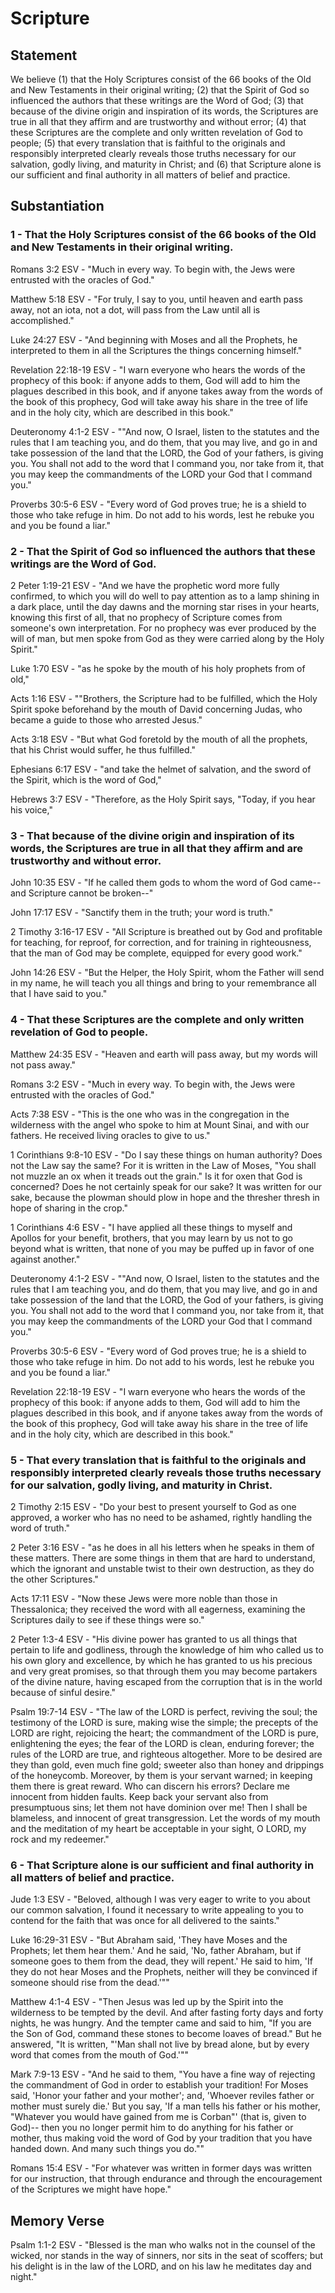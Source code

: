 # Scripture

## Statement
We believe (1) that the Holy Scriptures consist of the 66 books of the Old and New Testaments in their original writing; (2) that the Spirit of God so influenced the authors that these writings are the Word of God; (3) that because of the divine origin and inspiration of its words, the Scriptures are true in all that they affirm and are trustworthy and without error; (4) that these Scriptures are the complete and only written revelation of God to people; (5) that every translation that is faithful to the originals and responsibly interpreted clearly reveals those truths necessary for our salvation, godly living, and maturity in Christ; and (6) that Scripture alone is our sufficient and final authority in all matters of belief and practice.

## Substantiation
### 1 - That the Holy Scriptures consist of the 66 books of the Old and New Testaments in their original writing.
Romans 3:2 ESV - "Much in every way. To begin with, the Jews were entrusted with the oracles of God."

Matthew 5:18 ESV - "For truly, I say to you, until heaven and earth pass away, not an iota, not a dot, will pass from the Law until all is accomplished."

Luke 24:27 ESV - "And beginning with Moses and all the Prophets, he interpreted to them in all the Scriptures the things concerning himself."

Revelation 22:18-19 ESV - "I warn everyone who hears the words of the prophecy of this book: if anyone adds to them, God will add to him the plagues described in this book, and if anyone takes away from the words of the book of this prophecy, God will take away his share in the tree of life and in the holy city, which are described in this book."

Deuteronomy 4:1-2 ESV - ""And now, O Israel, listen to the statutes and the rules that I am teaching you, and do them, that you may live, and go in and take possession of the land that the LORD, the God of your fathers, is giving you. You shall not add to the word that I command you, nor take from it, that you may keep the commandments of the LORD your God that I command you."

Proverbs 30:5-6 ESV - "Every word of God proves true; he is a shield to those who take refuge in him. Do not add to his words, lest he rebuke you and you be found a liar."

### 2 - That the Spirit of God so influenced the authors that these writings are the Word of God.
2 Peter 1:19-21 ESV - "And we have the prophetic word more fully confirmed, to which you will do well to pay attention as to a lamp shining in a dark place, until the day dawns and the morning star rises in your hearts, knowing this first of all, that no prophecy of Scripture comes from someone's own interpretation. For no prophecy was ever produced by the will of man, but men spoke from God as they were carried along by the Holy Spirit."

Luke 1:70 ESV - "as he spoke by the mouth of his holy prophets from of old,"

Acts 1:16 ESV - ""Brothers, the Scripture had to be fulfilled, which the Holy Spirit spoke beforehand by the mouth of David concerning Judas, who became a guide to those who arrested Jesus."

Acts 3:18 ESV - "But what God foretold by the mouth of all the prophets, that his Christ would suffer, he thus fulfilled."

Ephesians 6:17 ESV - "and take the helmet of salvation, and the sword of the Spirit, which is the word of God,"

Hebrews 3:7 ESV - "Therefore, as the Holy Spirit says, "Today, if you hear his voice,"

### 3 - That because of the divine origin and inspiration of its words, the Scriptures are true in all that they affirm and are trustworthy and without error.
John 10:35 ESV - "If he called them gods to whom the word of God came--and Scripture cannot be broken--"

John 17:17 ESV - "Sanctify them in the truth; your word is truth."

2 Timothy 3:16-17 ESV - "All Scripture is breathed out by God and profitable for teaching, for reproof, for correction, and for training in righteousness, that the man of God may be complete, equipped for every good work."

John 14:26 ESV - "But the Helper, the Holy Spirit, whom the Father will send in my name, he will teach you all things and bring to your remembrance all that I have said to you."

### 4 - That these Scriptures are the complete and only written revelation of God to people.
Matthew 24:35 ESV - "Heaven and earth will pass away, but my words will not pass away."

Romans 3:2 ESV - "Much in every way. To begin with, the Jews were entrusted with the oracles of God."

Acts 7:38 ESV - "This is the one who was in the congregation in the wilderness with the angel who spoke to him at Mount Sinai, and with our fathers. He received living oracles to give to us."

1 Corinthians 9:8-10 ESV - "Do I say these things on human authority? Does not the Law say the same? For it is written in the Law of Moses, "You shall not muzzle an ox when it treads out the grain." Is it for oxen that God is concerned? Does he not certainly speak for our sake? It was written for our sake, because the plowman should plow in hope and the thresher thresh in hope of sharing in the crop."

1 Corinthians 4:6 ESV - "I have applied all these things to myself and Apollos for your benefit, brothers, that you may learn by us not to go beyond what is written, that none of you may be puffed up in favor of one against another."

Deuteronomy 4:1-2 ESV - ""And now, O Israel, listen to the statutes and the rules that I am teaching you, and do them, that you may live, and go in and take possession of the land that the LORD, the God of your fathers, is giving you. You shall not add to the word that I command you, nor take from it, that you may keep the commandments of the LORD your God that I command you."

Proverbs 30:5-6 ESV - "Every word of God proves true; he is a shield to those who take refuge in him. Do not add to his words, lest he rebuke you and you be found a liar."

Revelation 22:18-19 ESV - "I warn everyone who hears the words of the prophecy of this book: if anyone adds to them, God will add to him the plagues described in this book, and if anyone takes away from the words of the book of this prophecy, God will take away his share in the tree of life and in the holy city, which are described in this book."

### 5 - That every translation that is faithful to the originals and responsibly interpreted clearly reveals those truths necessary for our salvation, godly living, and maturity in Christ.

2 Timothy 2:15 ESV - "Do your best to present yourself to God as one approved, a worker who has no need to be ashamed, rightly handling the word of truth."

2 Peter 3:16 ESV - "as he does in all his letters when he speaks in them of these matters. There are some things in them that are hard to understand, which the ignorant and unstable twist to their own destruction, as they do the other Scriptures."

Acts 17:11 ESV - "Now these Jews were more noble than those in Thessalonica; they received the word with all eagerness, examining the Scriptures daily to see if these things were so."

2 Peter 1:3-4 ESV - "His divine power has granted to us all things that pertain to life and godliness, through the knowledge of him who called us to his own glory and excellence, by which he has granted to us his precious and very great promises, so that through them you may become partakers of the divine nature, having escaped from the corruption that is in the world because of sinful desire."

Psalm 19:7-14 ESV - "The law of the LORD is perfect, reviving the soul; the testimony of the LORD is sure, making wise the simple; the precepts of the LORD are right, rejoicing the heart; the commandment of the LORD is pure, enlightening the eyes; the fear of the LORD is clean, enduring forever; the rules of the LORD are true, and righteous altogether. More to be desired are they than gold, even much fine gold; sweeter also than honey and drippings of the honeycomb. Moreover, by them is your servant warned; in keeping them there is great reward. Who can discern his errors? Declare me innocent from hidden faults. Keep back your servant also from presumptuous sins; let them not have dominion over me! Then I shall be blameless, and innocent of great transgression. Let the words of my mouth and the meditation of my heart be acceptable in your sight, O LORD, my rock and my redeemer."

### 6 - That Scripture alone is our sufficient and final authority in all matters of belief and practice.
Jude 1:3 ESV - "Beloved, although I was very eager to write to you about our common salvation, I found it necessary to write appealing to you to contend for the faith that was once for all delivered to the saints."

Luke 16:29-31 ESV - "But Abraham said, 'They have Moses and the Prophets; let them hear them.' And he said, 'No, father Abraham, but if someone goes to them from the dead, they will repent.' He said to him, 'If they do not hear Moses and the Prophets, neither will they be convinced if someone should rise from the dead.'""

Matthew 4:1-4 ESV - "Then Jesus was led up by the Spirit into the wilderness to be tempted by the devil. And after fasting forty days and forty nights, he was hungry. And the tempter came and said to him, "If you are the Son of God, command these stones to become loaves of bread." But he answered, "It is written, "'Man shall not live by bread alone, but by every word that comes from the mouth of God.'""

Mark 7:9-13 ESV - "And he said to them, "You have a fine way of rejecting the commandment of God in order to establish your tradition! For Moses said, 'Honor your father and your mother'; and, 'Whoever reviles father or mother must surely die.' But you say, 'If a man tells his father or his mother, "Whatever you would have gained from me is Corban"' (that is, given to God)-- then you no longer permit him to do anything for his father or mother, thus making void the word of God by your tradition that you have handed down. And many such things you do.""

Romans 15:4 ESV - "For whatever was written in former days was written for our instruction, that through endurance and through the encouragement of the Scriptures we might have hope."

## Memory Verse

Psalm 1:1-2 ESV - "Blessed is the man who walks not in the counsel of the wicked, nor stands in the way of sinners, nor sits in the seat of scoffers; but his delight is in the law of the LORD, and on his law he meditates day and night."